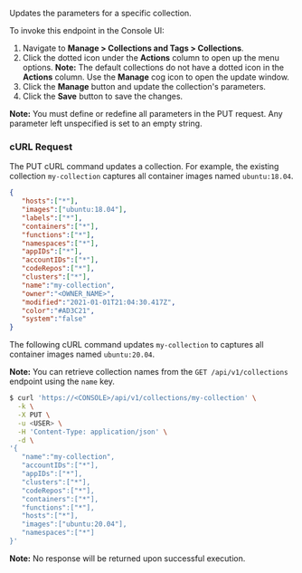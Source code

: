 Updates the parameters for a specific collection.

To invoke this endpoint in the Console UI:

1. Navigate to **Manage > Collections and Tags > Collections**.
2. Click the dotted icon under the **Actions** column to open up the menu options. **Note:** The default collections do not have a dotted icon in the **Actions** column. Use the  **Manage** cog icon to open the update window.
3. Click the **Manage** button and update the collection's parameters. 
4. Click the **Save** button to save the changes.

**Note:** You must define or redefine all parameters in the PUT request. Any parameter left unspecified is set to an empty string.

### cURL Request

The PUT cURL command updates a collection.
For example, the existing collection `my-collection` captures all container images named `ubuntu:18.04`.

```json
{
   "hosts":["*"],
   "images":["ubuntu:18.04"],
   "labels":["*"],
   "containers":["*"],
   "functions":["*"],
   "namespaces":["*"],
   "appIDs":["*"],
   "accountIDs":["*"],
   "codeRepos":["*"],
   "clusters":["*"],
   "name":"my-collection",
   "owner":"<OWNER_NAME>",
   "modified":"2021-01-01T21:04:30.417Z",
   "color":"#AD3C21",
   "system":"false"
}
```

The following cURL command updates `my-collection` to captures all container images named `ubuntu:20.04`.

**Note:** You can retrieve collection names from the `GET /api/v1/collections` endpoint using the `name` key.

```bash
$ curl 'https://<CONSOLE>/api/v1/collections/my-collection' \
  -k \
  -X PUT \
  -u <USER> \
  -H 'Content-Type: application/json' \
  -d \
'{
   "name":"my-collection",
   "accountIDs":["*"],
   "appIDs":["*"],
   "clusters":["*"],
   "codeRepos":["*"],
   "containers":["*"],
   "functions":["*"],
   "hosts":["*"],
   "images":["ubuntu:20.04"],
   "namespaces":["*"]
}'
```

**Note:** No response will be returned upon successful execution.

